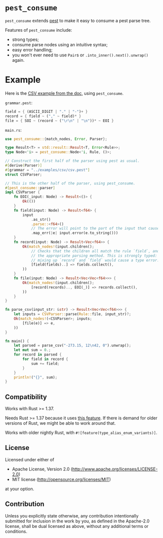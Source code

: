 # `pest_consume`

`pest_consume` extends [pest] to make it easy to consume a pest parse tree.

Features of `pest_consume` include:
- strong types;
- consume parse nodes using an intuitive syntax;
- easy error handling;
- you won't ever need to use `Pair`s or `.into_inner().next().unwrap()` again.

# Example

Here is the [CSV example from the doc](https://pest.rs/book/examples/csv.html),
using `pest_consume`.

`grammar.pest`:
```rust
field = { (ASCII_DIGIT | "." | "-")+ }
record = { field ~ ("," ~ field)* }
file = { SOI ~ (record ~ ("\r\n" | "\n"))* ~ EOI }
```

`main.rs`:
```rust
use pest_consume::{match_nodes, Error, Parser};

type Result<T> = std::result::Result<T, Error<Rule>>;
type Node<'i> = pest_consume::Node<'i, Rule, ()>;

// Construct the first half of the parser using pest as usual.
#[derive(Parser)]
#[grammar = "../examples/csv/csv.pest"]
struct CSVParser;

// This is the other half of the parser, using pest_consume.
#[pest_consume::parser]
impl CSVParser {
    fn EOI(_input: Node) -> Result<()> {
        Ok(())
    }
    fn field(input: Node) -> Result<f64> {
        input
            .as_str()
            .parse::<f64>()
            // The error will point to the part of the input that caused it
            .map_err(|e| input.error(e.to_string()))
    }
    fn record(input: Node) -> Result<Vec<f64>> {
        Ok(match_nodes!(input.children();
            // Checks that the children all match the rule `field`, and applies
            // the appropriate parsing method. This is strongly typed: for example
            // mixing up `record` and `field` would cause a type error.
            [field(fields)..] => fields.collect(),
        ))
    }
    fn file(input: Node) -> Result<Vec<Vec<f64>>> {
        Ok(match_nodes!(input.children();
            [record(records).., EOI(_)] => records.collect(),
        ))
    }
}

fn parse_csv(input_str: &str) -> Result<Vec<Vec<f64>>> {
    let inputs = CSVParser::parse(Rule::file, input_str)?;
    Ok(match_nodes!(<CSVParser>; inputs;
        [file(e)] => e,
    ))
}

fn main() {
    let parsed = parse_csv("-273.15, 12\n42, 0").unwrap();
    let mut sum = 0.;
    for record in parsed {
        for field in record {
            sum += field;
        }
    }
    println!("{}", sum);
}
```

## Compatibility

Works with Rust >= 1.37.

Needs Rust >= 1.37 because it uses
[this feature](https://blog.rust-lang.org/2019/08/15/Rust-1.37.0.html#referring-to-enum-variants-through-type-aliases).
If there is demand for older versions of Rust, we might be able to work around that.

Works with older nightly Rust, with `#![feature(type_alias_enum_variants)]`.

## License

Licensed under either of

 * Apache License, Version 2.0 (http://www.apache.org/licenses/LICENSE-2.0)
 * MIT license (http://opensource.org/licenses/MIT)

at your option.

## Contribution

Unless you explicitly state otherwise, any contribution intentionally submitted
for inclusion in the work by you, as defined in the Apache-2.0 license, shall be
dual licensed as above, without any additional terms or conditions.

[pest]: https://pest.rs
